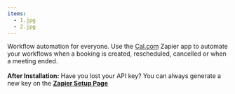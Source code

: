 ```yaml
---
items:
  - 1.jpg
  - 2.jpg
---
```


Workflow automation for everyone. Use the [Cal.com](https://cal.com) Zapier app to automate your workflows when a booking is created, rescheduled, cancelled or when a meeting ended.<br /><br />**After Installation:** Have you lost your API key? You can always generate a new key on the <a href="/apps/zapier/setup">**<ins>Zapier Setup Page</ins>**</a>
